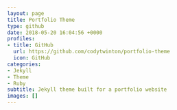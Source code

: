 ```yaml
---
layout: page
title: Portfolio Theme
type: github
date: 2018-05-20 16:04:56 +0000
profiles:
- title: GitHub
  url: https://github.com/codytwinton/portfolio-theme
  icon: GitHub
categories:
- Jekyll
- Theme
- Ruby
subtitle: Jekyll theme built for a portfolio website
images: []
---
```

